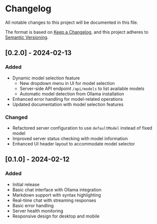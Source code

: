 # Changelog

All notable changes to this project will be documented in this file.

The format is based on [Keep a Changelog](https://keepachangelog.com/en/1.0.0/),
and this project adheres to [Semantic Versioning](https://semver.org/spec/v2.0.0.html).

## [0.2.0] - 2024-02-13

### Added
- Dynamic model selection feature
  - New dropdown menu in UI for model selection
  - Server-side API endpoint `/api/models` to list available models
  - Automatic model detection from Ollama installation
- Enhanced error handling for model-related operations
- Updated documentation with model selection features

### Changed
- Refactored server configuration to use `defaultModel` instead of fixed model
- Improved server status checking with model information
- Enhanced UI header layout to accommodate model selector

## [0.1.0] - 2024-02-12

### Added
- Initial release
- Basic chat interface with Ollama integration
- Markdown support with syntax highlighting
- Real-time chat with streaming responses
- Basic error handling
- Server health monitoring
- Responsive design for desktop and mobile
